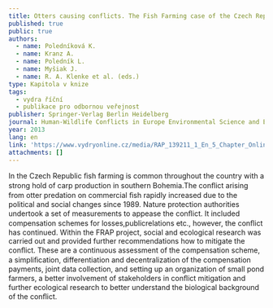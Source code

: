 ```yaml
---
title: Otters causing conflicts. The Fish Farming case of the Czech Republic
published: true
public: true
authors:
  - name: Poledníková K.
  - name: Kranz A.
  - name: Poledník L.
  - name: Myšiak J.
  - name: R. A. Klenke et al. (eds.)
type: Kapitola v knize
tags:
  - vydra říční
  - publikace pro odbornou veřejnost
publisher: Springer-Verlag Berlin Heidelberg
journal: Human-Wildlife Conflicts in Europe Environmental Science and Engineering
year: 2013
lang: en
link: 'https://www.vydryonline.cz/media/RAP_139211_1_En_5_Chapter_OnlinePDF.pdf'
attachments: []
---
```

 In the Czech Republic ﬁsh farming is common throughout the country with a strong hold of carp production in southern Bohemia.The conﬂict arising from otter predation on commercial ﬁsh rapidly increased due to the political and social changes since 1989. Nature protection authorities undertook a set of measurements to appease the conﬂict. It included compensation schemes for losses,publicrelations etc., however, the conﬂict has continued. Within the FRAP project, social and ecological research was carried out and provided further recommendations how to mitigate the conﬂict. These are a continuous assessment of the compensation scheme, a simpliﬁcation, differentiation and decentralization of the compensation payments, joint data collection, and setting up an organization of small pond farmers, a better involvement of stakeholders in conﬂict mitigation and further ecological research to better understand the biological background of the conﬂict.
